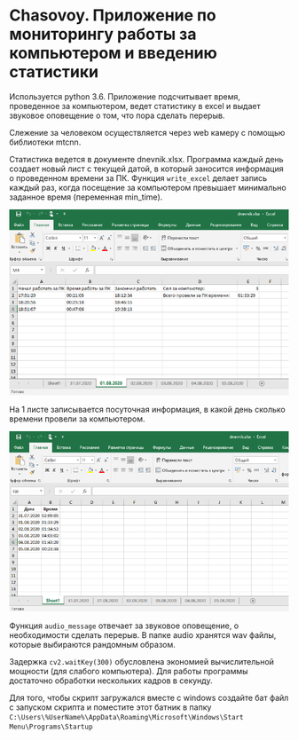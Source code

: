 # Chasovoy. Приложение по мониторингу работы за компьютером и введению статистики
Используется python 3.6. Приложение подсчитывает время, проведенное за компьютером, ведет статистику в excel и выдает звуковое оповещение о том, что пора сделать перерыв.

Слежение за человеком осуществляется через web камеру с помощью библиотеки mtcnn.

Статистика ведется в документе dnevnik.xlsx. Программа каждый день создает новый лист с текущей датой, в который заносится информация о проведенном времени за ПК. Функция `write_excel` делает запись каждый раз, когда посещение за компьютером превышает минимально заданное время (переменная min_time).

<p align="left">
  <img src="screenshot_readme/excel_1.png" /></div>
</p>

На 1 листе записывается посуточная информация, в какой день сколько времени провели за компьютером.

<p align="left">
  <img src="screenshot_readme/excel_2.png" /></div>
</p>

Функция `audio_message` отвечает за звуковое оповещение, о необходимости сделать перерыв. В папке audio хранятся wav файлы, которые выбираются рандомным образом.

Задержка `cv2.waitKey(300)` обусловлена экономией вычислительной мощности (для слабого компьютера). Для работы программы достаточно обработки нескольких кадров в секунду.

Для того, чтобы скрипт загружался вместе с windows создайте бат файл с запуском скрипта и поместите этот батник в папку `C:\Users\%UserName%\AppData\Roaming\Microsoft\Windows\Start Menu\Programs\Startup`
